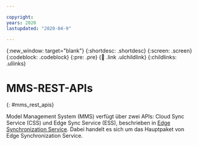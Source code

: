 ```yaml
---

copyright:
years: 2020
lastupdated: "2020-04-9"

---
```


{:new_window: target="blank"}
{:shortdesc: .shortdesc}
{:screen: .screen}
{:codeblock: .codeblock}
{:pre: .pre}
{:child: .link .ulchildlink}
{:childlinks: .ullinks}

# MMS-REST-APIs
{: #mms_rest_apis}

Model Management System (MMS) verfügt über zwei APIs: Cloud Sync Service (CSS) und Edge Sync Service (ESS), beschrieben in [Edge Synchronization Service](../developing/mms_swagger.json). Dabei handelt es sich um das Hauptpaket von Edge Synchronization Service.
